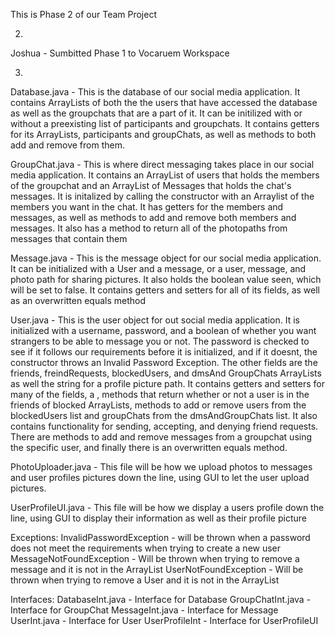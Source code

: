 This is Phase 2 of our Team Project


2. 
Joshua - Sumbitted Phase 1 to Vocaruem Workspace

3. 
Database.java - This is the database of our social media application. It contains ArrayLists of both the the users that have accessed the database as well as the groupchats that are a part of it. It can be initilized with or without a preexisting list of participants and groupchats. It contains getters for its ArrayLists, participants and groupChats, as well as methods to both add and remove from them.

GroupChat.java - This is where direct messaging takes place in our social media application. It contains an ArrayList of users that holds the members of the groupchat and an ArrayList of Messages that holds the chat's messages. It is initalized by calling the constructor with an Arraylist of the members you want in the chat. It has getters for the members and messages, as well as methods to add and remove both members and messages. It also has a method to return all of the photopaths from messages that contain them

Message.java - This is the message object for our social media application. It can be initialized with a User and a message, or a user, message, and photo path for sharing pictures. It also holds the boolean value seen, which will be set to false. It contains getters and setters for all of its fields, as well as an overwritten equals method

User.java  - This is the user object for out social media application. It is initialized with a username, password, and a boolean of whether you want strangers to be able to message you or not. The password is checked to see if it follows our requirements before it is initialized, and if it doesnt, the constructor throws an Invalid Password Exception. The other fields are the friends, freindRequests, blockedUsers, and dmsAnd GroupChats ArrayLists as well the string for a profile picture path. It contains getters and setters for many of the fields, a , methods that return whether or not a user is in the friends of blocked ArrayLists, methods to add or remove users from the blockedUsers list and groupChats from the dmsAndGroupChats list. It also contains functionality for sending, accepting, and denying friend requests. There are methods to add and remove messages from a groupchat using the specific user, and finally there is an overwritten equals method.

PhotoUploader.java - This file will be how we upload photos to messages and user profiles pictures down the line, using GUI to let the user upload pictures.

UserProfileUI.java - This file will be how we display a users profile down the line, using GUI to display their information as well as their profile picture

Exceptions:
InvalidPasswordException - will be thrown when a password does not meet the requirements when trying to create a new user
MessageNotFoundException - Will be thrown when trying to remove a message and it is not in the ArrayList
UserNotFoundException - Will be thrown when trying to remove a User and it is not in the ArrayList

Interfaces:
DatabaseInt.java - Interface for Database
GroupChatInt.java - Interface for GroupChat
MessageInt.java - Interface for Message
UserInt.java - Interface for User
UserProfileInt - Interface for UserProfileUI

